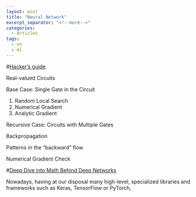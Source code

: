 ```yaml
---
layout: post
title: "Neural Network"
excerpt_separator: "<!--more-->"
categories:
  - Articles
tags:
  - nn
  - ml
---
```




#[Hacker’s guide](http://karpathy.github.io/neuralnets/)

Real-valued Circuits

Base Case: Single Gate in the Circuit

<!--more-->

1. Random Local Search
2. Numerical Gradient
3. Analytic Gradient

Recursive Case: Circuits with Multiple Gates

Backpropagation

Patterns in the “backward” flow

Numerical Gradient Check

#[Deep Dive into Math Behind Deep Networks](https://towardsdatascience.com/https-medium-com-piotr-skalski92-deep-dive-into-deep-networks-math-17660bc376ba)

Nowadays, having at our disposal many high-level, specialized libraries and frameworks such as Keras, TensorFlow or PyTorch,
